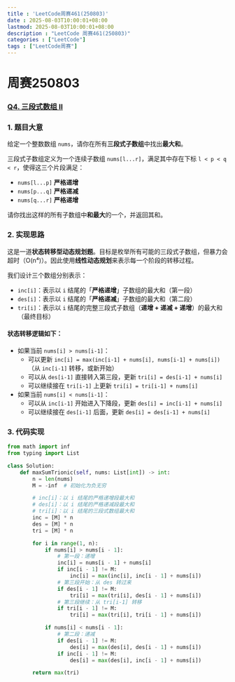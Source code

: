 ```yaml
---
title : 'LeetCode周赛461(250803)'
date : 2025-08-03T10:00:01+08:00
lastmod: 2025-08-03T10:00:01+08:00
description : "LeetCode 周赛461(250803)" 
categories : ["LeetCode"]
tags : ["LeetCode周赛"]
---
```


# 周赛250803

### [Q4. 三段式数组 II](https://leetcode.cn/contest/weekly-contest-461/problems/trionic-array-ii/)
### 1. 题目大意

给定一个整数数组 `nums`，请你在所有**三段式子数组**中找出**最大和**。

三段式子数组定义为一个连续子数组 `nums[l...r]`，满足其中存在下标 `l < p < q < r`，使得这三个片段满足：

- `nums[l...p]` **严格递增**
- `nums[p...q]` **严格递减**
- `nums[q...r]` **严格递增**

请你找出这样的所有子数组中**和最大**的一个，并返回其和。

### 2. 实现思路

这是一道**状态转移型动态规划题**。目标是枚举所有可能的三段式子数组，但暴力会超时（O(n⁴)）。因此使用**线性动态规划**来表示每一个阶段的转移过程。

我们设计三个数组分别表示：

- `inc[i]`：表示以 `i` 结尾的「**严格递增**」子数组的最大和（第一段）
- `des[i]`：表示以 `i` 结尾的「**严格递减**」子数组的最大和（第二段）
- `tri[i]`：表示以 `i` 结尾的完整三段式子数组（**递增 + 递减 + 递增**）的最大和（最终目标）

#### 状态转移逻辑如下：

- 如果当前 `nums[i] > nums[i-1]`：
  - 可以更新 `inc[i] = max(inc[i-1] + nums[i], nums[i-1] + nums[i])` （从 `inc[i-1]` 转移，或新开始）
  - 可以从 `des[i-1]` 直接转入第三段，更新 `tri[i] = des[i-1] + nums[i]`
  - 可以继续接在 `tri[i-1]` 上更新 `tri[i] = tri[i-1] + nums[i]`
- 如果当前 `nums[i] < nums[i-1]`：
  - 可以从 `inc[i-1]` 开始进入下降段，更新 `des[i] = inc[i-1] + nums[i]`
  - 可以继续接在 `des[i-1]` 后面，更新 `des[i] = des[i-1] + nums[i]`

### 3. 代码实现

```python
from math import inf
from typing import List

class Solution:
    def maxSumTrionic(self, nums: List[int]) -> int:
        n = len(nums)
        M = -inf  # 初始化为负无穷

        # inc[i]：以 i 结尾的严格递增段最大和
        # des[i]：以 i 结尾的严格递减段最大和
        # tri[i]：以 i 结尾的三段式数组最大和
        inc = [M] * n 
        des = [M] * n 
        tri = [M] * n 

        for i in range(1, n):
            if nums[i] > nums[i - 1]:
                # 第一段：递增
                inc[i] = nums[i - 1] + nums[i]
                if inc[i - 1] != M:
                    inc[i] = max(inc[i], inc[i - 1] + nums[i])
                # 第三段开始：从 des 转过来
                if des[i - 1] != M:
                    tri[i] = max(tri[i], des[i - 1] + nums[i])
                # 第三段继续：从 tri[i-1] 转移
                if tri[i - 1] != M:
                    tri[i] = max(tri[i], tri[i - 1] + nums[i])

            if nums[i] < nums[i - 1]:
                # 第二段：递减
                if des[i - 1] != M:
                    des[i] = max(des[i], des[i - 1] + nums[i])
                if inc[i - 1] != M:
                    des[i] = max(des[i], inc[i - 1] + nums[i])

        return max(tri)
```

